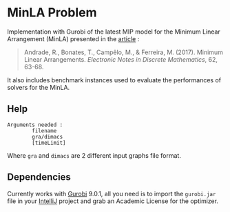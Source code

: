 # MinLA Problem

Implementation with Gurobi of the latest MIP model for the Minimum Linear Arrangement (MinLA) presented in the [article](https://www.sciencedirect.com/science/article/abs/pii/S1571065317302500) :

> Andrade, R., Bonates, T., Campêlo, M., & Ferreira, M. (2017). Minimum Linear Arrangements. _Electronic Notes in Discrete Mathematics_, 62, 63-68.

It also includes benchmark instances used to evaluate the performances of solvers for the MinLA.

## Help

```
Arguments needed :
        filename
        gra/dimacs
        [timeLimit]
```
Where `gra` and `dimacs` are 2 different input graphs file format.

## Dependencies

Currently works with [Gurobi](https://www.gurobi.com/) 9.0.1, all you need is to import the `gurobi.jar` file in your [IntelliJ](https://www.jetbrains.com/fr-fr/idea/) project and grab an Academic License for the optimizer.
